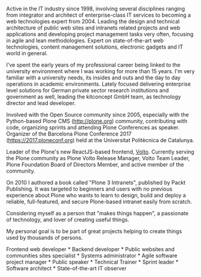 Active in the IT industry since 1998, involving several disciplines ranging from integrator and architect of enterprise-class IT services to becoming a web technologies expert from 2004. Leading the design and technical architecture of public web sites and intranets related projects and web applications and developing project management tasks very often, focusing in agile and lean methodologies. Expert on state-of-the-art web technologies, content management solutions, electronic gadgets and IT world in general.

I've spent the early years of my professional career being linked to the university environment where I was working for more than 15 years. I'm very familiar with a university needs, its insides and outs and the day to day operations in academic environments. Lately focused delivering enterprise level solutions for German private sector research institutions and government as well, leading the kitconcept GmbH team, as technology director and lead developer.

Involved with the Open Source community since 2005, especially with the Python-based Plone CMS (http://plone.org) community, contributing with code, organizing sprints and attending Plone Conferences as speaker. Organizer of the Barcelona Plone Conference 2017 (https://2017.ploneconf.org) held at the Universitat Politècnica de Catalunya.

Leader of the Plone's new ReactJS-based frontend, [Volto](https://github.com/plone/volto). Currently serving the Plone community as Plone Volto Release Manager, Volto Team Leader, Plone Foundation Board of Directors Member, and active member of the community.

On 2010 I authored a book called "Plone 3 Intranets", published by Packt Publishing. It was targeted to beginners and users with no previous experience about Plone who wants to learn to design, build and deploy a reliable, full-featured, and secure Plone-based intranet easily from scratch.

Considering myself as a person that "makes things happen", a passionate of technology, and lover of creating useful things.

My personal goal is to be part of great projects helping to create things used by thousands of persons.

Frontend web developer * Backend developer * Public websites and communities sites specialist * Systems administrator * Agile software project manager * Public speaker * Technical Trainer * Sprint leader * Software architect * State-of-the-art IT observer

<!--
**sneridagh/sneridagh** is a ✨ _special_ ✨ repository because its `README.md` (this file) appears on your GitHub profile.

Here are some ideas to get you started:

- 🔭 I’m currently working on ...
- 🌱 I’m currently learning ...
- 👯 I’m looking to collaborate on ...
- 🤔 I’m looking for help with ...
- 💬 Ask me about ...
- 📫 How to reach me: ...
- 😄 Pronouns: ...
- ⚡ Fun fact: ...
-->
